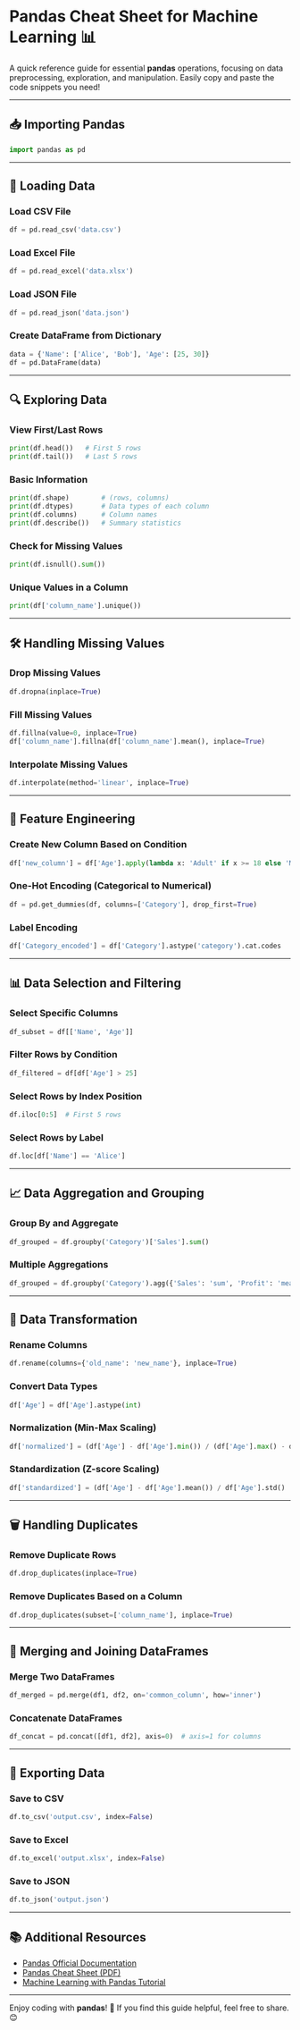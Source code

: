 # **Pandas Cheat Sheet for Machine Learning 📊**

A quick reference guide for essential **pandas** operations, focusing on data preprocessing, exploration, and manipulation. Easily copy and paste the code snippets you need!

---

## **📥 Importing Pandas**
```python
import pandas as pd
```

---

## **📂 Loading Data**

### **Load CSV File**
```python
df = pd.read_csv('data.csv')
```

### **Load Excel File**
```python
df = pd.read_excel('data.xlsx')
```

### **Load JSON File**
```python
df = pd.read_json('data.json')
```

### **Create DataFrame from Dictionary**
```python
data = {'Name': ['Alice', 'Bob'], 'Age': [25, 30]}
df = pd.DataFrame(data)
```

---

## **🔍 Exploring Data**

### **View First/Last Rows**
```python
print(df.head())   # First 5 rows
print(df.tail())   # Last 5 rows
```

### **Basic Information**
```python
print(df.shape)        # (rows, columns)
print(df.dtypes)       # Data types of each column
print(df.columns)      # Column names
print(df.describe())   # Summary statistics
```

### **Check for Missing Values**
```python
print(df.isnull().sum())
```

### **Unique Values in a Column**
```python
print(df['column_name'].unique())
```

---

## **🛠 Handling Missing Values**

### **Drop Missing Values**
```python
df.dropna(inplace=True)
```

### **Fill Missing Values**
```python
df.fillna(value=0, inplace=True)
df['column_name'].fillna(df['column_name'].mean(), inplace=True)
```

### **Interpolate Missing Values**
```python
df.interpolate(method='linear', inplace=True)
```

---

## **🧩 Feature Engineering**

### **Create New Column Based on Condition**
```python
df['new_column'] = df['Age'].apply(lambda x: 'Adult' if x >= 18 else 'Minor')
```

### **One-Hot Encoding (Categorical to Numerical)**
```python
df = pd.get_dummies(df, columns=['Category'], drop_first=True)
```

### **Label Encoding**
```python
df['Category_encoded'] = df['Category'].astype('category').cat.codes
```

---

## **📊 Data Selection and Filtering**

### **Select Specific Columns**
```python
df_subset = df[['Name', 'Age']]
```

### **Filter Rows by Condition**
```python
df_filtered = df[df['Age'] > 25]
```

### **Select Rows by Index Position**
```python
df.iloc[0:5]  # First 5 rows
```

### **Select Rows by Label**
```python
df.loc[df['Name'] == 'Alice']
```

---

## **📈 Data Aggregation and Grouping**

### **Group By and Aggregate**
```python
df_grouped = df.groupby('Category')['Sales'].sum()
```

### **Multiple Aggregations**
```python
df_grouped = df.groupby('Category').agg({'Sales': 'sum', 'Profit': 'mean'})
```

---

## **🔄 Data Transformation**

### **Rename Columns**
```python
df.rename(columns={'old_name': 'new_name'}, inplace=True)
```

### **Convert Data Types**
```python
df['Age'] = df['Age'].astype(int)
```

### **Normalization (Min-Max Scaling)**
```python
df['normalized'] = (df['Age'] - df['Age'].min()) / (df['Age'].max() - df['Age'].min())
```

### **Standardization (Z-score Scaling)**
```python
df['standardized'] = (df['Age'] - df['Age'].mean()) / df['Age'].std()
```

---

## **🗑 Handling Duplicates**

### **Remove Duplicate Rows**
```python
df.drop_duplicates(inplace=True)
```

### **Remove Duplicates Based on a Column**
```python
df.drop_duplicates(subset=['column_name'], inplace=True)
```

---

## **🔗 Merging and Joining DataFrames**

### **Merge Two DataFrames**
```python
df_merged = pd.merge(df1, df2, on='common_column', how='inner')
```

### **Concatenate DataFrames**
```python
df_concat = pd.concat([df1, df2], axis=0)  # axis=1 for columns
```

---

## **💾 Exporting Data**

### **Save to CSV**
```python
df.to_csv('output.csv', index=False)
```

### **Save to Excel**
```python
df.to_excel('output.xlsx', index=False)
```

### **Save to JSON**
```python
df.to_json('output.json')
```

---

## **📚 Additional Resources**

- [Pandas Official Documentation](https://pandas.pydata.org/docs/)
- [Pandas Cheat Sheet (PDF)](https://pandas.pydata.org/Pandas_Cheat_Sheet.pdf)
- [Machine Learning with Pandas Tutorial](https://www.kaggle.com/learn/pandas)

---

Enjoy coding with **pandas**! 🚀 If you find this guide helpful, feel free to share. 😊
